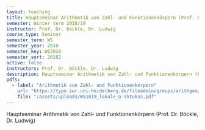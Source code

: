 ```yaml
---
layout: teaching
title: Hauptseminar Arithmetik von Zahl- und Funktionenkörpern (Prof. Dr. Böckle, Dr. Ludwig)
semester: Winter term 2018/19
instructor: Prof. Dr. Böckle, Dr. Ludwig
course_type: Seminar
semester_term: WS
semester_year: 2018
semester_key: WS2018
semester_sort: 20182
active: false
instructors: Prof. Dr. Böckle, Dr. Ludwig
description: Hauptseminar Arithmetik von Zahl- und Funktionenkörpern (Prof. Dr. Böckle, Dr. Ludwig)
pdfs:
  - label: "Arithmetik von Zahl- und Funktionenkörpern"
    url: "https://typo.iwr.uni-heidelberg.de/fileadmin/groups/arithgeo/templates/data/Hauptseminare/WS1819_lokale_G-shtukas.pdf"
    file: "/assets/uploads/WS1819_lokale_G-shtukas.pdf"
---
```


Hauptseminar Arithmetik von Zahl- und Funktionenkörpern (Prof. Dr. Böckle, Dr. Ludwig)

